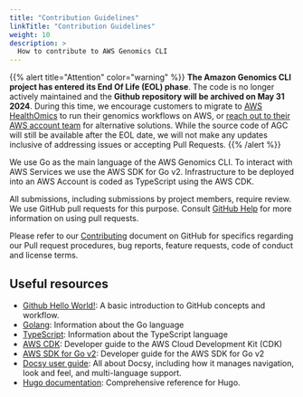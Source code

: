 ```yaml
---
title: "Contribution Guidelines"
linkTitle: "Contribution Guidelines"
weight: 10
description: >
  How to contribute to AWS Genomics CLI
---
```


{{% alert title="Attention" color="warning" %}}
**The Amazon Genomics CLI project has entered its End Of Life (EOL) phase**. The code is no longer actively maintained and the **Github repository will be archived on May 31 2024**. During this time, we encourage customers to migrate to [AWS HealthOmics](https://aws.amazon.com/healthomics/) to run their genomics workflows on AWS, or [reach out to their AWS account team](https://aws.amazon.com/contact-us/?nc2=h_header) for alternative solutions. While the source code of AGC will still be available after the EOL date, we will not make any updates inclusive of addressing issues or accepting Pull Requests.
{{% /alert %}}


We use Go as the main language of the AWS Genomics CLI. To interact with AWS Services we use the AWS SDK for Go v2. Infrastructure to be deployed into an AWS Account is coded as TypeScript
using the AWS CDK.

All submissions, including submissions by project members, require review. We
use GitHub pull requests for this purpose. Consult
[GitHub Help](https://help.github.com/articles/about-pull-requests/) for more
information on using pull requests.

Please refer to our [Contributing](https://github.com/aws/amazon-genomics-cli/blob/main/CONTRIBUTING.md) document on GitHub for specifics regarding our Pull request procedures, bug reports,
feature requests, code of conduct and license terms.

## Useful resources

* [Github Hello World!](https://guides.github.com/activities/hello-world/): A basic introduction to GitHub concepts and workflow.
* [Golang](https://golang.org): Information about the Go language
* [TypeScript](https://typescriptlang.org): Information about the TypeScript language
* [AWS CDK](https://docs.aws.amazon.com/cdk/latest/guide/home.html): Developer guide to the AWS Cloud Development Kit (CDK)
* [AWS SDK for Go v2](https://aws.github.io/aws-sdk-go-v2/docs/): Developer guide for the AWS SDK for Go v2
* [Docsy user guide](https://www.docsy.dev/docs/): All about Docsy, including how it manages navigation, look and feel, and multi-language support.
* [Hugo documentation](https://gohugo.io/documentation/): Comprehensive reference for Hugo.

